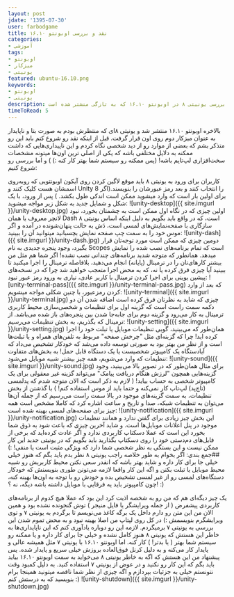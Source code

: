 ```yaml
---
layout: post  
jdate: '1395-07-30'
user: farbodgame  
title: نقد و بررسی اوبونتو ۱۶.۱۰
categories:
- آموزشی
tags:
- اوبونتو
- میزکار
- یونیتی
featured: ubuntu-16.10.png
keywords:
- اوبونتو
- یونیتی
description: نقد و بررسی یونیتی ۸ در اوبونتو ۱۶.۱۰ که به تازگی منشتر شده است
timeToRead: 5
---
```


بالاخره اوبونتو ۱۶.۱۰ منتشر شد و یونیتی ۸‌ای که منتظرش بودم به صورت بتا و ناپایدار به عنوان میزکار دوم روی اون قرار گرفت.
قبل از اینکه نقد رو شروع کنم باید این رو متذکر بشم که بعضی از موارد رو از دید شخصی نگاه کردم و این ناپیداری‌هایی که داشت ممکنه به دلایل مختلفی باشه که یکی از اصلی ترین اون‌ها میتونه مشخصات سخت‌افزاری لپ‌تاپم باشه! (پس ممکنه رو سیستم شما بهتر کار کنه :) )
و اما بررسی رو شروع کنیم:

کاربران برای ورود به یونیتی ۸ باید موقع لاگین کردن روی آیکون اوبونتو‌یی که رو‌به‌روی اسمشان هست کلیک کنند و Unity 8 را انتخاب کنند و بعد رمز عبورشان را بنویسند.(اگر برای اولین بار است که وارد میشوید ممکن است اندکی طول بکشد. )
پس از ورود، با یک شکل و شمایل جدید به شکل زیر مواجه میشوید:
![unity-desktop]({{ site.imgurl }}/unity-desktop.jpg)
اولین چیزی که در نگاه اول ممکن است به چشمتان بخورد، نبود لانچر معروف یا همان Dash است، که در واقع باید بگویم به دلیل اینکه اساس یونیتی ۸ سازگاری با صفحه‌نمایش‌های لمسی است، دَش به حالت پنهان‌شونده در آمده و اگر موس خود را به سمت چپ صفحه نمایش بچسبانید میتوانید آن را ببینید:
![unity-dash]({{ site.imgurl }}/unity-dash.jpg)
دومین چیزی که ممکن است مورد توجه‌تان قرار بگیرد، وجود پنجره جدیدی به نام Scopes است که تمام برنامه‌های نصب شده را نمایش میدهد. همانطور که متوجه شدید برنامه‌های چندانی نصب نشده! اگر شما هم مثل من بیشتر کارهای‌تان را در ترمینال (پایانه) انجام می‌دهید، بلافاصله ترمینال را اجرا میکنید تا ببینید آیا چیزی فرق کرده یا نه، که به محض اجرا متعجب خواهید شد چرا که در نسخه‌های پیشین یوینی برای اجرا کردن ترمینال با کاربر عادی، نیاری به ورود رمز عبور نبود:
![unity-terminal-pass]({{ site.imgurl }}/unity-terminal-pass.jpg)
که بعد از وارد کردن رمزعبور، با چنین شکلی مواجه میشویم:
![unity-terminal]({{ site.imgurl }}/unity-terminal.jpg)
چیزی که شاید به نظرتان فرق کرده است اضافه شدن آن دو دکمه سمت راست است که گزینه اول برای تنظیمات و شخصی‌سازی محیط کاربری ترمینال به کار می‌رود و گزینه دوم برای جابه‌جا شدن بین پنجره‌های باز شده می‌باشد.
از ترمینال که بگذریم، به بخش تنظیمات می‌رسیم:
![unity-setting]({{ site.imgurl }}/unity-setting.jpg)
همان‌طور که می‌بینید، گویی تنظیمات موبایل یا تبلت خود را اجرا کرده اید! چرا که گزینه‌ای مثل "چرخش صفحه" مربوط به تلفن‌های همراه و یا تبلت‌ها است و از نظر من بهتر بود به صورتی توسعه داده می‌شد که خودکار تشخیص می‌داد که آیادستگاه یک کامپیوتر شخصیست یا یک دستگاه قابل حمل! به بخش‌های متفاوت تنظیمات که وارد می‌شویم، همه چیز بیشتر شبیه موبایل می‌شود:
![unity-sound]({{ site.imgurl }}/unity-sound.jpg)
برای مثال همان‌طور که در تصویر بالا می‌بینید، وجود گزینه‌هایی همچون "لرزش هنگام دریافت پیامک" می‌تواند گزینه غیر معقولی برای یک کامپیوتر شخصی به حساب بیاید! ( لازم به ذکر است که الان متوجه شدم که پد‌لمسی (تاچ‌پد) لپ‌تاپ کار نمی‌کنه و حتما باید از موس استفاده کنم! )
با گذشتن از بخش تنظیمات، به سمت گزینه‌های موجود در بالا سمت راست می‌رسیم که از جمله آن‌ها می‌توان به تنظیمات شبکه، صدا و تاریخ و ساعت اشاره کرد که کاملا مشخص است همه چیز برای صفحه‌های لمسی بهینه شده است:
![unity-notification]({{ site.imgurl }}/unity-notification.jpg)
این بخش چیز زیادی برای گفتن ندارد و همانند تنظیمات موجود در پنل اعلانات موبایل‌ها است. و شاید آخرین چیزی که باعث شود به ذوق شما بخورد این است که عملا دسکتاپ کاربردی ندارد و اگر عادت کرده‌اید که برخی از فایل‌های دم‌دستی خود را روی دسکتاپ بگذارید باید بگویم که در یونیتی جدید این کار ممکن نیست و این بستگی به نظر شخصی شما دارد که ویژگی مثبت است یا منفی!‌ :)
##جمع بندی:
اگر بخوام به طور خلاصه راجب یونیتی ۸ نظر بدم باید بگم که هنوز خیلی خیلی جا برای کار داره و شاید بهتر باشه که انقدر سعی نکنن محیط کاربریش رو شبیه محیط موبایل یا تبلت بکنن و اگه این کار واقعا لازمه می‌تونن طوری بنویسنش که خودکار دستگاه‌های لمسی رو از غیر لمسی تشخیص بده و خودش رو با توجه به اون‌ها بهینه کنه، چون کامپیوتر باید یه فرقایی با موبایل داشته باشه دیگه، نه ؟! :)

یک چیز دیگه‌ای هم که من رو به شخصه اذیت کرد این بود که عملا هیچ کدوم از برنامه‌های کاربردی پیشفرض ( از جمله ویرایشگر یا فایل منیجر ) توش گنجونده نشده بود و همین الان من این متن رو دارم داخل یک برگه کاغذ می‌نویسم تا برگردم به یونیتی ۷ و توی ویرایشگرم بنویسمش :) در کل روی لپتاپ من اصلا بهینه نبود و به محض تموم شدن این بررسی به یونیتی ۷ برمیگردم. لازمه این رو دوباره یادآوری کنم که این ناپایداری‌ها به خاطر این هستش که یونیتی ۸ هنوز کامل نشده و خیلی جا برای کار داره و یا ممکنه رو سیستم شما بهتر ( یا بدتر! ) کار کنه.
اما اوبونتو ۱۶.۱۰ با یونیتی ۷ مثل همیشه عالی و پایدار کار می‌کنه و به دلیل کرنل فوق‌العاده بروزش خیلی سریع و پایدار شده. پس پیشنهاد من این هستش که اگه به خاطر یونیتی ۸ می‌خواید به سمت اوبونتو ۱۶.۱۰ بیاید باید بگم که این کار رو نکنید و در عوض از یونیتی ۷ استفاده کنید. به دلیل کمبود وقت نتونستم خیلی به جزئیات بپردازم و اگه چیزی از نظر شما ناقصه میتونید همینجا برام بنویسید که به درستش کنم :)
![unity-shutdown]({{ site.imgurl }}/unity-shutdown.jpg)

